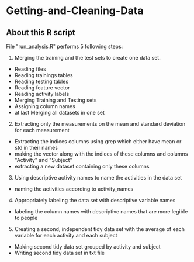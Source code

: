 # Getting-and-Cleaning-Data

## About this R script
File "run_analysis.R" performs 5 following steps:   
1. Merging the training and the test sets to create one data set.   
  - Reading files    
  - Reading trainings tables   
  - Reading testing tables   
  - Reading feature vector   
  - Reading activity labels
  - Merging Training and Testing sets
  - Assigning column names   
  - at last Merging all datasets in one set   

2. Extracting only the measurements on the mean and standard deviation for each measurement   
  - Extracting the indices columns using grep which either have mean or std in their names
  - making the vector along with the indices of these columns and columns "Activity" and "Subject"
  - extracting a new dataset containing only these columns
   
3. Using descriptive activity names to name the activities in the data set   
  - naming the activities according to activity_names
   
4. Appropriately labeling the data set with descriptive variable names 
  - labeling the column names with descriptive names that are more legible to people
  
5. Creating a second, independent tidy data set with the average of each variable for each activity and each subject   
  - Making second tidy data set grouped by activity and subject 
  - Writing second tidy data set in txt file   
